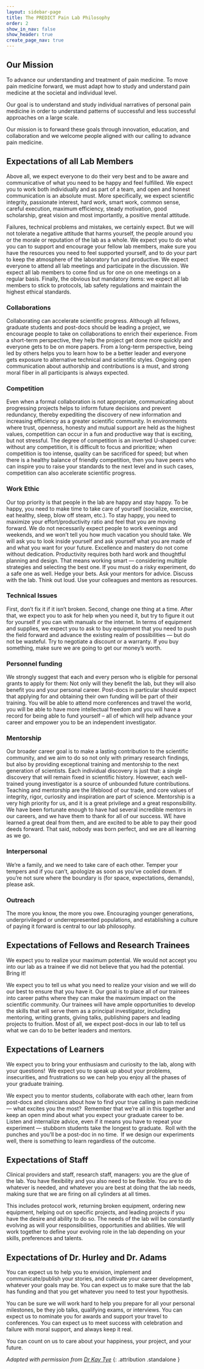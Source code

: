```yaml
---
layout: sidebar-page
title: The PREDICT Pain Lab Philosophy
order: 2
show_in_nav: false
show_header: true
create_page_nav: true
---
```

## Our Mission

To advance our understanding and treatment of pain medicine. To move pain medicine forward, we must adapt how to study and understand pain medicine at the societal and individual level.

Our goal is to understand and study individual narratives of personal pain medicine in order to understand patterns of successful and less successful approaches on a large scale.

Our mission is to forward these goals through innovation, education, and collaboration and we welcome people aligned with our calling to advance pain medicine.

## Expectations of all Lab Members

Above all, we expect everyone to do their very best and to be aware and communicative of what you need to be happy and feel fulfilled. We expect you to work both individually and as part of a team, and open and honest communication is an absolute must. More specifically, we expect scientific integrity, passionate interest, hard work, smart work, common sense, careful execution, maximum efficiency, steady motivation, good scholarship, great vision and most importantly, a positive mental attitude.

Failures, technical problems and mistakes, we certainly expect. But we will not tolerate a negative attitude that harms yourself, the people around you or the morale or reputation of the lab as a whole. We expect you to do what you can to support and encourage your fellow lab members, make sure you have the resources you need to feel supported yourself, and to do your part to keep the atmosphere of the laboratory fun and productive. We expect everyone to attend all lab meetings and participate in the discussion. We expect all lab members to come find us for one on one meetings on a regular basis. Finally, the obvious but mandatory items: we expect all lab members to stick to protocols, lab safety regulations and maintain the highest ethical standards.

### Collaborations

Collaborating can accelerate scientific progress. Although all fellows, graduate students and post-docs should be leading a project, we encourage people to take on collaborations to enrich their experience. From a short-term perspective, they help the project get done more quickly and everyone gets to be on more papers. From a long-term perspective, being led by others helps you to learn how to be a better leader and everyone gets exposure to alternative technical and scientific styles. Ongoing open communication about authorship and contributions is a must, and strong moral fiber in all participants is always expected.

### Competition

Even when a formal collaboration is not appropriate, communicating about progressing projects helps to inform future decisions and prevent redundancy, thereby expediting the discovery of new information and increasing efficiency as a greater scientific community. In environments where trust, openness, honesty and mutual support are held as the highest values, competition can occur in a fun and productive way that is exciting, but not stressful. The degree of competition is an inverted U-shaped curve: without any competition, it is difficult to focus and prioritize; when competition is too intense, quality can be sacrificed for speed; but when there is a healthy balance of friendly competition, then you have peers who can inspire you to raise your standards to the next level and in such cases, competition can also accelerate scientific progress.

### Work Ethic

Our top priority is that people in the lab are happy and stay happy. To be happy, you need to make time to take care of yourself (socialize, exercise, eat healthy, sleep, blow off steam, etc.). To stay happy, you need to maximize your effort/productivity ratio and feel that you are moving forward. We do not necessarily expect people to work evenings and weekends, and we won’t tell you how much vacation you should take. We will ask you to look inside yourself and ask yourself what you are made of and what you want for your future. Excellence and mastery do not come without dedication. Productivity requires both hard work and thoughtful planning and design. That means working smart — considering multiple strategies and selecting the best one. If you must do a risky experiment, do a safe one as well. Hedge your bets. Ask your mentors for advice. Discuss with the lab. Think out loud. Use your colleagues and mentors as resources.

### Technical Issues

First, don’t fix it if it isn’t broken. Second, change one thing at a time. After that, we expect you to ask for help when you need it, but try to figure it out for yourself if you can with manuals or the internet. In terms of equipment and supplies, we expect you to ask to buy equipment that you need to push the field forward and advance the existing realm of possibilities — but do not be wasteful. Try to negotiate a discount or a warranty. If you buy something, make sure we are going to get our money’s worth.

### Personnel funding

We strongly suggest that each and every person who is eligible for personal grants to apply for them: Not only will they benefit the lab, but they will also benefit you and your personal career. Post-docs in particular should expect that applying for and obtaining their own funding will be part of their training. You will be able to attend more conferences and travel the world, you will be able to have more intellectual freedom and you will have a record for being able to fund yourself – all of which will help advance your career and empower you to be an independent investigator.

### Mentorship

Our broader career goal is to make a lasting contribution to the scientific community, and we aim to do so not only with primary research findings, but also by providing exceptional training and mentorship to the next generation of scientists. Each individual discovery is just that: a single discovery that will remain fixed in scientific history. However, each well-trained young investigator is a source of unbounded future contributions. Teaching and mentorship are the lifeblood of our trade, and core values of integrity, rigor, curiosity and inspiration are part of science. Mentorship is a very high priority for us, and it is a great privilege and a great responsibility. We have been fortunate enough to have had several incredible mentors in our careers, and we have them to thank for all of our success. WE have learned a great deal from them, and are excited to be able to pay their good deeds forward. That said, nobody was born perfect, and we are all learning as we go.

### Interpersonal

We’re a family, and we need to take care of each other. Temper your tempers and if you can’t, apologize as soon as you’ve cooled down. If you’re not sure where the boundary is (for space, expectations, demands), please ask.

### Outreach

The more you know, the more you owe. Encouraging younger generations, underprivileged or underrepresented populations, and establishing a culture of paying it forward is central to our lab philosophy.

## Expectations of Fellows and Research Trainees

We expect you to realize your maximum potential. We would not accept you into our lab as a trainee if we did not believe that you had the potential. Bring it!

We expect you to tell us what you need to realize your vision and we will do our best to ensure that you have it. Our goal is to place all of our trainees into career paths where they can make the maximum impact on the scientific community. Our trainees will have ample opportunities to develop the skills that will serve them as a principal investigator, including mentoring, writing grants, giving talks, publishing papers and leading projects to fruition. Most of all, we expect post-docs in our lab to tell us what we can do to be better leaders and mentors.

## Expectations of Learners

We expect you to bring your enthusiasm and curiosity to the lab, along with your questions!  We expect you to speak up about your problems, insecurities, and frustrations so we can help you enjoy all the phases of your graduate training.

We expect you to mentor students, collaborate with each other, learn from post-docs and clinicians about how to find your true calling in pain medicine — what excites you the most?  Remember that we’re all in this together and keep an open mind about what you expect your graduate career to be.  Listen and internalize advice, even if it means you have to repeat your experiment — stubborn students take the longest to graduate.  Roll with the punches and you’ll be a post-doc in no time.  If we design our experiments well, there is something to learn regardless of the outcome.

## Expectations of Staff

Clinical providers and staff, research staff, managers: you are the glue of the lab. You have flexibility and you also need to be flexible. You are to do whatever is needed, and whatever you are best at doing that the lab needs, making sure that we are firing on all cylinders at all times.

This includes protocol work, returning broken equipment, ordering new equipment, helping out on specific projects, and leading projects if you have the desire and ability to do so. The needs of the lab will be constantly evolving as will your responsibilities, opportunities and abilities. We will work together to define your evolving role in the lab depending on your skills, preferences and talents.


## Expectations of Dr. Hurley and Dr. Adams

You can expect us to help you to envision, implement and communicate/publish your stories, and cultivate your career development, whatever your goals may be. You can expect us to make sure that the lab has funding and that you get whatever you need to test your hypothesis.

You can be sure we will work hard to help you prepare for all your personal milestones, be they job talks, qualifying exams, or interviews. You can expect us to nominate you for awards and support your travel to conferences. You can expect us to meet success with celebration and failure with moral support, and always keep it real.

You can count on us to care about your happiness, your project, and your future.

*Adapted with permission from [Dr Kay Tye][tyelab]*
{: .attribution .standalone }

[tyelab]: https://tyelab.mit.edu
